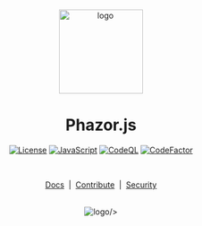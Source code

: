 <p align="center">
  <br />
  <img
    alt="logo"
    src="/docs/favicon.png"
    height="150px"
  />
</p>
<h1 align="center"><b>Phazor.js</b></h1>
<p align="center">
  <a
    href="/LICENSE"
    ><img
      alt="License"
      src="https://img.shields.io/badge/License-MIT%202.0-blue.svg"
  /></a>
  <a href="https://js.org/"
    ><img
      alt="JavaScript"
      src="https://img.shields.io/badge/%3C%2F%3E-JavaScript-%230074c1.svg"
  /></a>
  <a href="#"
    ><img
      alt="CodeQL"
      src="https://github.com/Phazor-js/Phazor.js/actions/workflows/codeql-analysis.yml/badge.svg"
  /></a>
  <a href="https://www.codefactor.io/repository/github/pythoniaweb/phazor.js"><img src="https://www.codefactor.io/repository/github/pythoniaweb/phazor.js/badge" alt="CodeFactor" /></a>
</p>
<br />

<p align="center">
  <a href="/docs">Docs</a> &nbsp;|&nbsp;
  <a href="/docs/pjs/public.js" >Contribute</a> &nbsp;|&nbsp;
  <a href="/SECURITY.md">Security</a>
</p>

<p align="center">
  <br>
  <img
    alt="logo"
    src="https://contrib.rocks/image?repo=Phazor-js/Phazor.js"
   
  />
</p>
